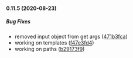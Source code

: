 #### 0.11.5 (2020-08-23)

##### Bug Fixes

*  removed input object from get args ([471b3fca](https://github.com/IgorSzyporyn/plop-scaffold/commit/471b3fca6f92ff7dc5ceebbace1a55962f8a28c2))
*  working on templates ([f47e3fd4](https://github.com/IgorSzyporyn/plop-scaffold/commit/f47e3fd4421cc1426e1f6d4c757d45df830a5f64))
*  working on paths ([b29173f9](https://github.com/IgorSzyporyn/plop-scaffold/commit/b29173f9a96624d2f2eb5083d53acccaf75140c0))

